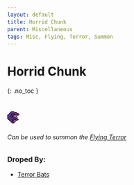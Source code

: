 ```yaml
---
layout: default
title: Horrid Chunk
parent: Miscellaneous
tags: Misc, Flying, Terror, Summon
---
```


# Horrid Chunk
{: .no_toc }
#
![Icon](https://raw.githubusercontent.com/RickLugtigheid/SupernovaMod/main/Items/Misc/HorridChunk.png)

###### Can be used to summon the [Flying Terror](https://ricklugtigheid.github.io/SupernovaMod/docs/npcs/bosses/flying_terror)

### Droped By:
- [Terror Bats](https://ricklugtigheid.github.io/SupernovaMod/docs/npcs/pre-hardmode/terror_bat)
